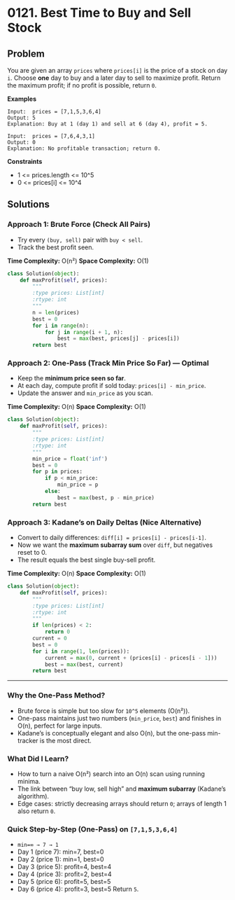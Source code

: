 # 0121. Best Time to Buy and Sell Stock

## Problem

You are given an array `prices` where `prices[i]` is the price of a stock on day `i`.
Choose **one** day to buy and a later day to sell to maximize profit.
Return the maximum profit; if no profit is possible, return `0`.

**Examples**

```
Input:  prices = [7,1,5,3,6,4]
Output: 5
Explanation: Buy at 1 (day 1) and sell at 6 (day 4), profit = 5.

Input:  prices = [7,6,4,3,1]
Output: 0
Explanation: No profitable transaction; return 0.
```

**Constraints**

* 1 <= prices.length <= 10^5
* 0 <= prices\[i] <= 10^4



## Solutions

### Approach 1: Brute Force (Check All Pairs)

* Try every `(buy, sell)` pair with `buy < sell`.
* Track the best profit seen.

**Time Complexity:** O(n²)
**Space Complexity:** O(1)

```python
class Solution(object):
    def maxProfit(self, prices):
        """
        :type prices: List[int]
        :rtype: int
        """
        n = len(prices)
        best = 0
        for i in range(n):
            for j in range(i + 1, n):
                best = max(best, prices[j] - prices[i])
        return best
```


### Approach 2: One-Pass (Track Min Price So Far) — Optimal

* Keep the **minimum price seen so far**.
* At each day, compute profit if sold today: `prices[i] - min_price`.
* Update the answer and `min_price` as you scan.

**Time Complexity:** O(n)
**Space Complexity:** O(1)

```python
class Solution(object):
    def maxProfit(self, prices):
        """
        :type prices: List[int]
        :rtype: int
        """
        min_price = float('inf')
        best = 0
        for p in prices:
            if p < min_price:
                min_price = p
            else:
                best = max(best, p - min_price)
        return best
```



### Approach 3: Kadane’s on Daily Deltas (Nice Alternative)

* Convert to daily differences: `diff[i] = prices[i] - prices[i-1]`.
* Now we want the **maximum subarray sum** over `diff`, but negatives reset to 0.
* The result equals the best single buy-sell profit.

**Time Complexity:** O(n)
**Space Complexity:** O(1)

```python
class Solution(object):
    def maxProfit(self, prices):
        """
        :type prices: List[int]
        :rtype: int
        """
        if len(prices) < 2:
            return 0
        current = 0
        best = 0
        for i in range(1, len(prices)):
            current = max(0, current + (prices[i] - prices[i - 1]))
            best = max(best, current)
        return best
```

---

### Why the One-Pass Method?

* Brute force is simple but too slow for `10^5` elements (O(n²)).
* One-pass maintains just two numbers (`min_price`, `best`) and finishes in O(n), perfect for large inputs.
* Kadane’s is conceptually elegant and also O(n), but the one-pass min-tracker is the most direct.


### What Did I Learn?

* How to turn a naive O(n²) search into an O(n) scan using running minima.
* The link between “buy low, sell high” and **maximum subarray** (Kadane’s algorithm).
* Edge cases: strictly decreasing arrays should return `0`; arrays of length 1 also return `0`.


### Quick Step-by-Step (One-Pass) on `[7,1,5,3,6,4]`

* `min=∞ → 7 → 1`
* Day 1 (price 7): min=7, best=0
* Day 2 (price 1): min=1, best=0
* Day 3 (price 5): profit=4, best=4
* Day 4 (price 3): profit=2, best=4
* Day 5 (price 6): profit=5, best=5
* Day 6 (price 4): profit=3, best=5
  Return `5`.
